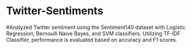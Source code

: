 # Twitter-Sentiments

#Analyzed Twitter sentiment using the Sentiment140 dataset with Logistic Regression, Bernoulli Naive Bayes, and SVM classifiers. Utilizing TF-IDF Classifier, performance is evaluated based on accuracy and F1 scores.

